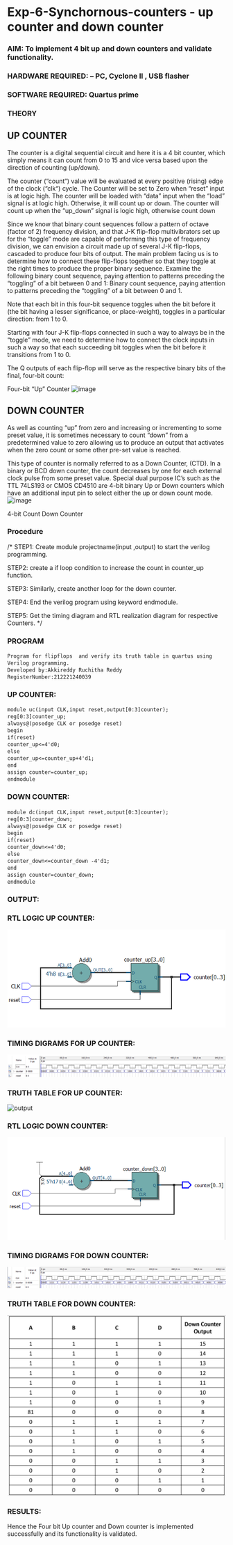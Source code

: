 # Exp-6-Synchornous-counters - up counter and down counter 
### AIM: To implement 4 bit up and down counters and validate  functionality.
### HARDWARE REQUIRED:  – PC, Cyclone II , USB flasher
### SOFTWARE REQUIRED:   Quartus prime
### THEORY 

## UP COUNTER 
The counter is a digital sequential circuit and here it is a 4 bit counter, which simply means it can count from 0 to 15 and vice versa based upon the direction of counting (up/down). 

The counter (“count“) value will be evaluated at every positive (rising) edge of the clock (“clk“) cycle.
The Counter will be set to Zero when “reset” input is at logic high.
The counter will be loaded with “data” input when the “load” signal is at logic high. Otherwise, it will count up or down.
The counter will count up when the “up_down” signal is logic high, otherwise count down

Since we know that binary count sequences follow a pattern of octave (factor of 2) frequency division, and that J-K flip-flop multivibrators set up for the “toggle” mode are capable of performing this type of frequency division, we can envision a circuit made up of several J-K flip-flops, cascaded to produce four bits of output.
The main problem facing us is to determine how to connect these flip-flops together so that they toggle at the right times to produce the proper binary sequence.
Examine the following binary count sequence, paying attention to patterns preceding the “toggling” of a bit between 0 and 1:
Binary count sequence, paying attention to patterns preceding the “toggling” of a bit between 0 and 1.

Note that each bit in this four-bit sequence toggles when the bit before it (the bit having a lesser significance, or place-weight), toggles in a particular direction: from 1 to 0.



 
 

Starting with four J-K flip-flops connected in such a way to always be in the “toggle” mode, we need to determine how to connect the clock inputs in such a way so that each succeeding bit toggles when the bit before it transitions from 1 to 0.

The Q outputs of each flip-flop will serve as the respective binary bits of the final, four-bit count:

 
 

Four-bit “Up” Counter
![image](https://user-images.githubusercontent.com/36288975/169644758-b2f4339d-9532-40c5-af40-8f4f8c942e2c.png)



## DOWN COUNTER 

As well as counting “up” from zero and increasing or incrementing to some preset value, it is sometimes necessary to count “down” from a predetermined value to zero allowing us to produce an output that activates when the zero count or some other pre-set value is reached.

This type of counter is normally referred to as a Down Counter, (CTD). In a binary or BCD down counter, the count decreases by one for each external clock pulse from some preset value. Special dual purpose IC’s such as the TTL 74LS193 or CMOS CD4510 are 4-bit binary Up or Down counters which have an additional input pin to select either the up or down count mode.
![image](https://user-images.githubusercontent.com/36288975/169644844-1a14e123-7228-4ed8-81a9-eb937dff4ac8.png)


4-bit Count Down Counter
### Procedure
/* STEP1:
Create module projectname(input ,output) to start the verilog programming.

STEP2:
create a if loop condition to increase the count in counter_up function.

STEP3:
Similarly, create another loop for the down counter.

STEP4:
End the verilog program using keyword endmodule.

STEP5:
Get the timing diagram and RTL realization diagram for respective Counters. */



### PROGRAM 
```
Program for flipflops  and verify its truth table in quartus using Verilog programming.
Developed by:Akkireddy Ruchitha Reddy 
RegisterNumber:212221240039  
```

### UP COUNTER:
```
module uc(input CLK,input reset,output[0:3]counter);
reg[0:3]counter_up;
always@(posedge CLK or posedge reset)
begin 
if(reset)
counter_up<=4'd0;
else
counter_up<=counter_up+4'd1;
end
assign counter=counter_up;
endmodule
```
### DOWN COUNTER:
```
module dc(input CLK,input reset,output[0:3]counter);
reg[0:3]counter_down;
always@(posedge CLK or posedge reset)
begin 
if(reset)
counter_down<=4'd0;
else
counter_down<=counter_down -4'd1;
end
assign counter=counter_down;
endmodule
```
### OUTPUT:
### RTL LOGIC UP COUNTER:  
![output](https://github.com/RuchithaReddy28/Exp-7-Synchornous-counters-/blob/main/op%20uc.png?raw=true)

### TIMING DIGRAMS FOR UP COUNTER: 
![output](https://github.com/RuchithaReddy28/Exp-7-Synchornous-counters-/blob/main/uc%20timimg.png?raw=true)

### TRUTH TABLE FOR UP COUNTER:
![output](?raw=true)

### RTL LOGIC DOWN COUNTER:
![output](https://github.com/RuchithaReddy28/Exp-7-Synchornous-counters-/blob/main/op%20dc.png?raw=true)

### TIMING DIGRAMS FOR DOWN COUNTER:
![output](https://github.com/RuchithaReddy28/Exp-7-Synchornous-counters-/blob/main/timing%20dc.png?raw=true)

### TRUTH TABLE FOR DOWN COUNTER:
![output](down.jpg)

### RESULTS:
Hence the Four bit Up counter and Down counter is implemented successfully and its functionality is validated.
